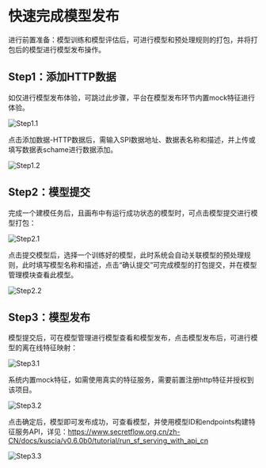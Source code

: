 # 快速完成模型发布

进行前置准备：模型训练和模型评估后，可进行模型和预处理规则的打包，并将打包后的模型进行模型发布操作。

## Step1：添加HTTP数据

如仅进行模型发布体验，可跳过此步骤，平台在模型发布环节内置mock特征进行体验。

![Step1.1](../imgs/model_deployment1.png)

点击添加数据-HTTP数据后，需输入SPI数据地址、数据表名称和描述，并上传或填写数据表schame进行数据添加。

![Step1.2](../imgs/model_deployment2.png)

## Step2：模型提交

完成一个建模任务后，且画布中有运行成功状态的模型时，可点击模型提交进行模型打包：

![Step2.1](../imgs/model_deployment3.png)

点击提交模型后，选择一个训练好的模型，此时系统会自动关联模型的预处理规则，此时填写模型名称和描述，点击“确认提交”可完成模型的打包提交，并在模型管理模块查看此模型。

![Step2.2](../imgs/model_deployment4.png)

## Step3：模型发布

模型提交后，可在模型管理进行模型查看和模型发布，点击模型发布后，可进行模型的离在线特征映射：

![Step3.1](../imgs/model_deployment5.png)

系统内置mock特征，如需使用真实的特征服务，需要前置注册http特征并授权到该项目。

![Step3.2](../imgs/model_deployment6.png)

点击确定后，模型即可发布成功，可查看模型，并使用模型ID和endpoints构建特征服务API，详见：https://www.secretflow.org.cn/zh-CN/docs/kuscia/v0.6.0b0/tutorial/run_sf_serving_with_api_cn

![Step3.3](../imgs/model_deployment7.png)


